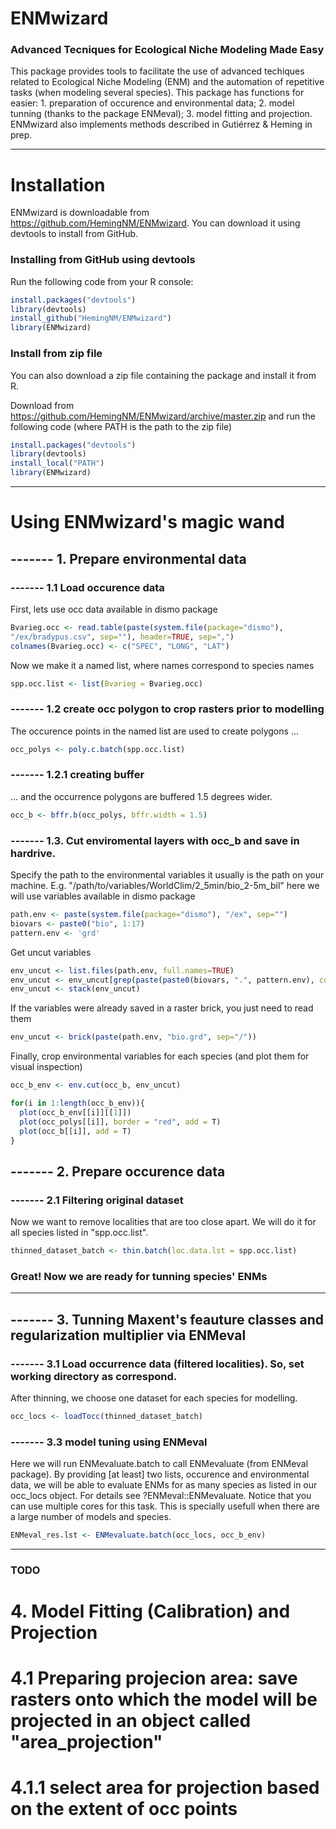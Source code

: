 ENMwizard
======================
### Advanced Tecniques for Ecological Niche Modeling Made Easy

This package provides tools to facilitate the use of advanced techiques related to Ecological Niche Modeling (ENM) and the automation of repetitive tasks (when modeling several species). This package has functions for easier: 1. preparation of occurence and environmental data; 2. model tunning (thanks to the package ENMeval); 3. model fitting and projection. ENMwizard also implements methods described in Gutiérrez & Heming in prep.

-----

# Installation
ENMwizard is downloadable from https://github.com/HemingNM/ENMwizard. You can download it using devtools to install from GitHub.

### Installing from GitHub using devtools
Run the following code from your R console:


```r
install.packages("devtools")
library(devtools)
install_github("HemingNM/ENMwizard")
library(ENMwizard)
```

### Install from zip file
You can also download a zip file containing the package and install it from R.

Download from https://github.com/HemingNM/ENMwizard/archive/master.zip and run the following code (where PATH is the path to the zip file)

```r
install.packages("devtools")
library(devtools)
install_local("PATH")
library(ENMwizard)
```



-----


# Using ENMwizard's magic wand

## ------- 1. Prepare environmental data

### ------- 1.1 Load occurence data

First, lets use occ data available in dismo package
```r
Bvarieg.occ <- read.table(paste(system.file(package="dismo"),
"/ex/bradypus.csv", sep=""), header=TRUE, sep=",")
colnames(Bvarieg.occ) <- c("SPEC", "LONG", "LAT")
```

Now we make it a named list, where names correspond to species names
```r
spp.occ.list <- list(Bvarieg = Bvarieg.occ)
```

### ------- 1.2 create occ polygon to crop rasters prior to modelling

The occurence points in the named list are used to create polygons ...
```r
occ_polys <- poly.c.batch(spp.occ.list)
```

### ------- 1.2.1 creating buffer

... and the occurrence polygons are buffered 1.5 degrees wider.
```r
occ_b <- bffr.b(occ_polys, bffr.width = 1.5)
```

### ------- 1.3. Cut enviromental layers with occ_b and save in hardrive.
Specify the path to the environmental variables
it usually is the path on your machine. E.g. "/path/to/variables/WorldClim/2_5min/bio_2-5m_bil"
here we will use variables available in dismo package
```r
path.env <- paste(system.file(package="dismo"), "/ex", sep="")
biovars <- paste0("bio", 1:17)
pattern.env <- 'grd'
```

Get uncut variables
```r
env_uncut <- list.files(path.env, full.names=TRUE)
env_uncut <- env_uncut[grep(paste(paste0(biovars, ".", pattern.env), collapse = "|"), env_uncut)]
env_uncut <- stack(env_uncut)
```

If the variables were already saved in a raster brick, you just need to read them
```r
env_uncut <- brick(paste(path.env, "bio.grd", sep="/"))
```

Finally, crop environmental variables for each species (and plot them for visual inspection)
```r
occ_b_env <- env.cut(occ_b, env_uncut)

for(i in 1:length(occ_b_env)){
  plot(occ_b_env[[i]][[1]])
  plot(occ_polys[[i]], border = "red", add = T)
  plot(occ_b[[i]], add = T)
}
```


## ------- 2. Prepare occurence data
### ------- 2.1 Filtering original dataset
Now we want to remove localities that are too close apart. We will do it for all species listed in "spp.occ.list".
```r
thinned_dataset_batch <- thin.batch(loc.data.lst = spp.occ.list)
```

### Great! Now we are ready for tunning species' ENMs


-----


## ------- 3. Tunning Maxent's feauture classes and regularization multiplier via ENMeval
### ------- 3.1 Load occurrence data (filtered localities). So, set working directory as correspond. 
After thinning, we choose one dataset for each species for modelling.
```r
occ_locs <- loadTocc(thinned_dataset_batch)
```

### ------- 3.3 model tuning using ENMeval
Here we will run ENMevaluate.batch to call ENMevaluate (from ENMeval package). By providing [at least] two lists, occurence and environmental data, we will be able to evaluate ENMs for as many species as listed in our occ_locs object. For details see ?ENMeval::ENMevaluate. Notice that you can use multiple cores for this task. This is specially usefull when there are a large number of models and species.
```r
ENMeval_res.lst <- ENMevaluate.batch(occ_locs, occ_b_env)
```

-----
### TODO
# 4. Model Fitting (Calibration) and Projection
# 4.1 Preparing projecion area: save rasters onto which the model will be projected in an object called "area_projection"
# 4.1.1 select area for projection based on the extent of occ points





